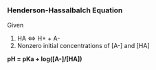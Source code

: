 ### Henderson-Hassalbalch Equation
Given

1. HA <=> H+ + A-
2. Nonzero initial concentrations of \[A-] and \[HA]

**pH = pKa + log(\[A-]/\[HA])**
